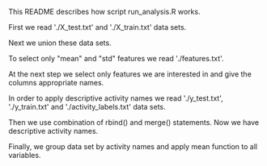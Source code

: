 This README describes how script run_analysis.R works. 

First we read './X_test.txt' and './X_train.txt' data sets. 

Next we union these data sets. 

To select only "mean" and "std" features we read './features.txt'. 

At the next step we select only features we are interested in and give the columns appropriate names. 

In order to apply descriptive activity names we read './y_test.txt', './y_train.txt' and './activity_labels.txt' data sets. 

Then we use combination of rbind() and merge() statements. Now we have descriptive activity names.

Finally, we group data set by activity names and apply mean function to all variables. 

